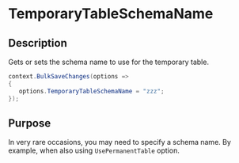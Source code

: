 # TemporaryTableSchemaName

## Description

Gets or sets the schema name to use for the temporary table.


```csharp
context.BulkSaveChanges(options =>
{
   options.TemporaryTableSchemaName = "zzz";
});
```

## Purpose
In very rare occasions, you may need to specify a schema name. By example, when also using `UsePermanentTable` option.

